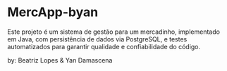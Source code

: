 # MercApp-byan
Este projeto é um sistema de gestão para um mercadinho, implementado em Java, com persistência de dados via PostgreSQL, e testes automatizados para garantir qualidade e confiabilidade do código.

by: Beatriz Lopes & Yan Damascena
